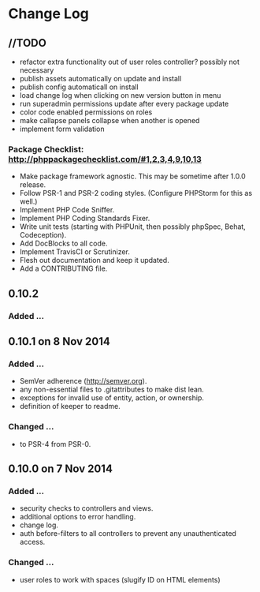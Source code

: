 # Change Log

## //TODO
- refactor extra functionality out of user roles controller? possibly not necessary
- publish assets automatically on update and install
- publish config automaticall on install
- load change log when clicking on new version button in menu
- run superadmin permissions update after every package update
- color code enabled permissions on roles
- make callapse panels collapse when another is opened
- implement form validation

### Package Checklist: http://phppackagechecklist.com/#1,2,3,4,9,10,13
- Make package framework agnostic. This may be sometime after 1.0.0 release.
- Follow PSR-1 and PSR-2 coding styles. (Configure PHPStorm for this as well.)
- Implement PHP Code Sniffer.
- Implement PHP Coding Standards Fixer.
- Write unit tests (starting with PHPUnit, then possibly phpSpec, Behat, Codeception).
- Add DocBlocks to all code.
- Implement TravisCI or Scrutinizer.
- Flesh out documentation and keep it updated.
- Add a CONTRIBUTING file.

## 0.10.2
### Added ...


## 0.10.1 on 8 Nov 2014
### Added ...
- SemVer adherence (http://semver.org).
- any non-essential files to .gitattributes to make dist lean.
- exceptions for invalid use of entity, action, or ownership.
- definition of keeper to readme.

### Changed ...
- to PSR-4 from PSR-0.

## 0.10.0 on 7 Nov 2014
### Added ...
- security checks to controllers and views.
- additional options to error handling.
- change log.
- auth before-filters to all controllers to prevent any unauthenticated access.

### Changed ...
- user roles to work with spaces (slugify ID on HTML elements)
